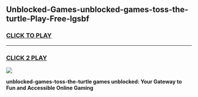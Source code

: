 
## Unblocked-Games-unblocked-games-toss-the-turtle-Play-Free-lgsbf
<h3>
<a href="https://premium76.site?title=unblocked-games-toss-the-turtle&ref=10A">CLICK TO PLAY</a></h3>
<hr>

<h3>
<a href="https://premium76.site?title=unblocked-games-toss-the-turtle&ref=10A">CLICK 2 PLAY</a>
  
</h3>

<a href="https://premium76.site?title=unblocked-games-toss-the-turtle&ref=10A"><img src="https://clearcache.store/games.png"></a>


**unblocked-games-toss-the-turtle games unblocked: Your Gateway to Fun and Accessible Online Gaming**
